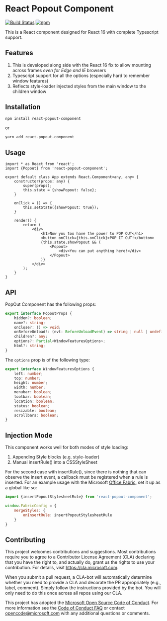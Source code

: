 # React Popout Component

[![Build Status](https://travis-ci.org/Microsoft/react-popout-component.svg?branch=v1.0.0)](https://travis-ci.org/Microsoft/react-popout-component) [![npm](https://img.shields.io/npm/v/react-popout-component.svg)](https://www.npmjs.com/package/react-popout-component)

This is a React component designed for React 16 with complete Typescript support.

## Features

1. This is developed along side with the React 16 fix to allow mounting across frames *even for Edge and IE* browsers
2. Typescript support for all the options (especially hard to remember window features)
3. Reflects style-loader injected styles from the main window to the children window

## Installation

```sh
npm install react-popout-component
```

or

```sh
yarn add react-popout-component
```

## Usage

```tsx
import * as React from 'react';
import {Popout} from 'react-popout-component';

export default class App extends React.Component<any, any> {
    constructor(props: any) {
        super(props);
        this.state = {showPopout: false};
    }

    onClick = () => {
        this.setState({showPopout: true});
    }

    render() {
        return (
            <div>
                <h1>Now you too have the power to POP OUT</h1>
                <button onClick={this.onClick}>POP IT OUT!</button>
                {this.state.showPopout && (
                    <Popout>
                        <div>You can put anything here!</div>
                    </Popout>
                )}
            </div>
        );
    }
}

```

## API

PopOut Component has the following props:

```ts
export interface PopoutProps {
    hidden?: boolean;
    name?: string;
    onClose?: () => void;
    onBeforeUnload?: (evt: BeforeUnloadEvent) => string | null | undefined;
    children?: any;
    options?: Partial<WindowFeaturesOptions>;
    html?: string;
}
```

The `options` prop is of the following type:

```ts
export interface WindowFeaturesOptions {
    left: number;
    top: number;
    height: number;
    width: number;
    menubar: boolean;
    toolbar: boolean;
    location: boolean;
    status: boolean;
    resizable: boolean;
    scrollbars: boolean;
}
```

## Injection Mode

This component works well for both modes of style loading:
1. Appending Style blocks (e.g. style-loader)
2. Manual insertRule() into a CSSStyleSheet

For the second case with insertRule(), since there is nothing that can observe the insert event, a callback must be registered when a
rule is inserted. For an example usage with the Microsoft [Office Fabric](https://github.com/officedev/office-ui-fabric-react), 
set it up as a global like so:

```js
import {insertPopoutStylesheetRule} from 'react-popout-component';

window.FabricConfig = {
    mergeStyles: {
        onInsertRule: insertPopoutStylesheetRule
    }
}
```

## Contributing

This project welcomes contributions and suggestions.  Most contributions require you to agree to a
Contributor License Agreement (CLA) declaring that you have the right to, and actually do, grant us
the rights to use your contribution. For details, visit https://cla.microsoft.com.

When you submit a pull request, a CLA-bot will automatically determine whether you need to provide
a CLA and decorate the PR appropriately (e.g., label, comment). Simply follow the instructions
provided by the bot. You will only need to do this once across all repos using our CLA.

This project has adopted the [Microsoft Open Source Code of Conduct](https://opensource.microsoft.com/codeofconduct/).
For more information see the [Code of Conduct FAQ](https://opensource.microsoft.com/codeofconduct/faq/) or
contact [opencode@microsoft.com](mailto:opencode@microsoft.com) with any additional questions or comments.
